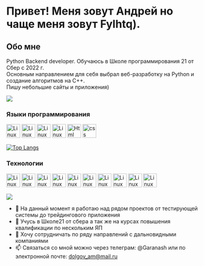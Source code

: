 # Привет! Меня зовут Андрей но чаще меня зовут Fylhtq).

## Обо мне
Python Backend developer. Обучаюсь в Школе программирования 21 от Сбер с 2022 г.  
Основным направлением для себя выбрал веб-разработку на Python и создание алгоритмов на C++.  
Пишу небольшие сайты и приложения) 

![](https://komarev.com/ghpvc/?username=Garanash)

### Языки программирования

<p align="left">
<img src="https://cdn.jsdelivr.net/gh/devicons/devicon@latest/icons/python/python-original.svg"  width="36" height="36" alt="Linux" />
<img src="https://cdn.jsdelivr.net/gh/devicons/devicon@latest/icons/cplusplus/cplusplus-original.svg"  width="36" height="36" alt="Linux" />
<img src="https://cdn.jsdelivr.net/gh/devicons/devicon@latest/icons/c/c-original.svg"  width="36" height="36" alt="Linux" />
<img src="https://avatars.mds.yandex.net/get-entity_search/5499684/551843440/S600xU_2x"  width="36" height="36" alt="Linux" />
<img src="https://avatars.mds.yandex.net/get-entity_search/5448661/551822131/S600xU_2x"  width="36" height="36" alt="Html" />
<img src="https://upload.wikimedia.org/wikipedia/commons/thumb/d/d5/CSS3_logo_and_wordmark.svg/1280px-CSS3_logo_and_wordmark.svg.png"  width="36" height="36" alt="css" />


</p>

[![Top Langs](https://github-readme-stats.vercel.app/api/top-langs/?username=Garanash&layout=compact)](https://github.com/Garanash/github-readme-stats)

### Технологии

<p align="left">
<img src="https://cdn.jsdelivr.net/gh/devicons/devicon@latest/icons/fastapi/fastapi-original.svg"  width="36" height="36" alt="Linux"/>
<img src="https://avatars.mds.yandex.net/get-entity_search/2331707/505207604/S600xU_2x"  width="36" height="36" alt="Linux"/>
<img src="https://avatars.mds.yandex.net/get-entity_search/1880293/887474886/S600xU_2x"  width="36" height="36" alt="Linux"/>
<img src="https://avatars.mds.yandex.net/get-entity_search/118194/226365206/S600xU_2x"  width="36" height="36" alt="Linux"/>
<img src="https://cdn.jsdelivr.net/gh/devicons/devicon@latest/icons/docker/docker-plain.svg"  width="36" height="36" alt="Linux"/>
<img src="https://cdn.jsdelivr.net/gh/devicons/devicon@latest/icons/nginx/nginx-original.svg" width="36" height="36" alt="Linux"/>
<img src="https://cdn.jsdelivr.net/gh/devicons/devicon@latest/icons/redis/redis-original.svg"  width="36" height="36" alt="Linux"/>
<img src="https://cdn.jsdelivr.net/gh/devicons/devicon@latest/icons/postgresql/postgresql-plain.svg"  width="36" height="36" alt="Linux"/>
<img src="https://cdn.jsdelivr.net/gh/devicons/devicon@latest/icons/qt/qt-original.svg" width="36" height="36" alt="Linux"/>
<img src="https://cdn.jsdelivr.net/gh/devicons/devicon@latest/icons/git/git-plain.svg" width="36" height="36" alt="Linux"/>

</p>

![](https://github-profile-summary-cards.vercel.app/api/cards/profile-details?username=Garanash&theme=solarized_dark)


- 🔭 На данный момент я работаю над рядом проектов от тестирующей системы до трейдингового приложения  
- 🌱 Учусь в Школе21 от сбера а так же на курсах повышения квалификации по нескольким ЯП
- 👯 Хочу сотрудничать по ряду направлений с дальновидными компаниями
- 📫 Связаться со мной можно через телеграм: @Garanash или по электронной почте: dolgov_am@mail.ru
